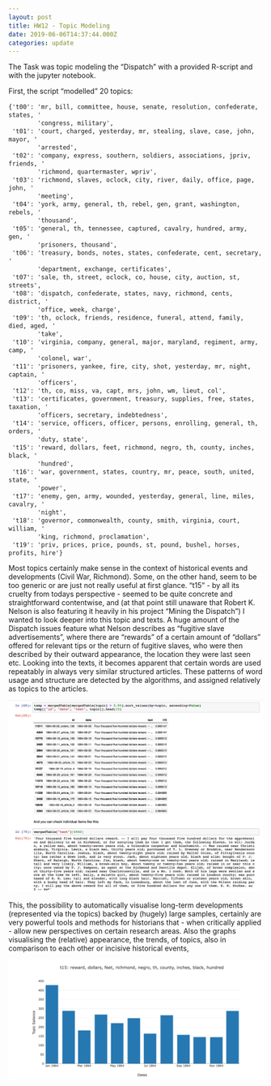 ```yaml
---
layout: post
title: HW12 - Topic Modeling
date: 2019-06-06T14:37:44.000Z
categories: update
---
```


The Task was topic modeling the “Dispatch” with a provided R-script and with the jupyter notebook. 

First, the script “modelled” 20 topics:

```
{'t00': 'mr, bill, committee, house, senate, resolution, confederate, states, '
        'congress, military',
 't01': 'court, charged, yesterday, mr, stealing, slave, case, john, mayor, '
        'arrested',
 't02': 'company, express, southern, soldiers, associations, jpriv, friends, '
        'richmond, quartermaster, wpriv',
 't03': 'richmond, slaves, oclock, city, river, daily, office, page, john, '
        'meeting',
 't04': 'york, army, general, th, rebel, gen, grant, washington, rebels, '
        'thousand',
 't05': 'general, th, tennessee, captured, cavalry, hundred, army, gen, '
        'prisoners, thousand',
 't06': 'treasury, bonds, notes, states, confederate, cent, secretary, '
        'department, exchange, certificates',
 't07': 'sale, th, street, oclock, co, house, city, auction, st, streets',
 't08': 'dispatch, confederate, states, navy, richmond, cents, district, '
        'office, week, charge',
 't09': 'th, oclock, friends, residence, funeral, attend, family, died, aged, '
        'take',
 't10': 'virginia, company, general, major, maryland, regiment, army, camp, '
        'colonel, war',
 't11': 'prisoners, yankee, fire, city, shot, yesterday, mr, night, captain, '
        'officers',
 't12': 'th, co, miss, va, capt, mrs, john, wm, lieut, col',
 't13': 'certificates, government, treasury, supplies, free, states, taxation, '
        'officers, secretary, indebtedness',
 't14': 'service, officers, officer, persons, enrolling, general, th, orders, '
        'duty, state',
 't15': 'reward, dollars, feet, richmond, negro, th, county, inches, black, '
        'hundred',
 't16': 'war, government, states, country, mr, peace, south, united, state, '
        'power',
 't17': 'enemy, gen, army, wounded, yesterday, general, line, miles, cavalry, '
        'night',
 't18': 'governor, commonwealth, county, smith, virginia, court, william, '
        'king, richmond, proclamation',
 't19': 'priv, prices, price, pounds, st, pound, bushel, horses, profits, hire'}
```
Most topics certainly make sense in the context of historical events and developments (Civil War, Richmond). Some, on the other hand, seem to be too generic or are just not really useful at first glance. 
“t15” - by all its cruelty from todays perspective - seemed to be quite concrete and straightforward contentwise, and (at that point still unaware that Robert K. Nelson is also featuring it heavily in his project “Mining the Dispatch”) I wanted to look deeper into this topic and texts. A huge amount of the Dispatch issues feature what Nelson describes as “fugitive slave advertisements”, where there are “rewards” of a certain amount of “dollars” offered for relevant tips or the return of fugitive slaves, who were then described by their outward appearance, the location they were last seen etc. 
Looking into the texts, it becomes apparent that certain words are used repeatably in always very similar structured articles. These patterns of word usage and structure are detected by the algorithms, and assigned relatively as topics to the articles. 

<img src="/images/fulls/12a.jpg" class="fit image"> 

This, the possibility to automatically visualise long-term developments (represented via the topics) backed by (hugely) large samples, certainly are very powerful tools and methods for historians that - when critically applied - allow new perspectives on certain research areas.
Also the graphs visualising the (relative) appearance, the trends, of topics, also in comparison to each other or incisive historical events, 

<img src="/images/fulls/12b.jpg" class="fit image"> 
